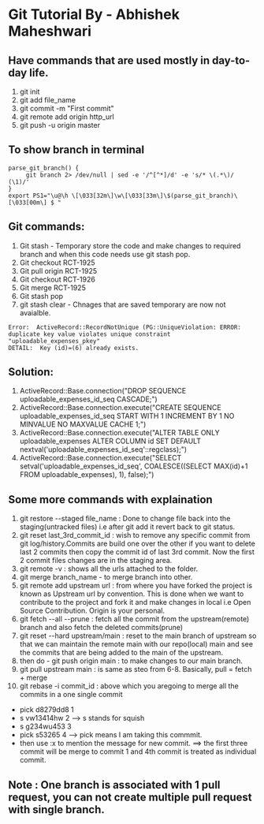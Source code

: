 # Git Tutorial By - Abhishek Maheshwari

## Have commands that are used mostly in day-to-day life.
1. git init 
2. git add file_name
3. git commit -m "First commit"
4. git remote add origin http_url
5. git push -u origin master  
 
## To show branch in terminal
```
parse_git_branch() {
     git branch 2> /dev/null | sed -e '/^[^*]/d' -e 's/* \(.*\)/ (\1)/'
}
export PS1="\u@\h \[\033[32m\]\w\[\033[33m\]\$(parse_git_branch)\[\033[00m\] $ "
```

## Git commands: 
1. Git stash - Temporary store the code and make changes to required branch and when this code needs use git stash pop.
2. Git checkout RCT-1925
3. Git pull origin RCT-1925
4. Git checkout RCT-1926
5. Git merge RCT-1925
6. Git stash pop
7. git stash clear - Chnages that are saved temporary are now not avaialble.

```
Error:  ActiveRecord::RecordNotUnique (PG::UniqueViolation: ERROR:  duplicate key value violates unique constraint "uploadable_expenses_pkey"
DETAIL:  Key (id)=(6) already exists.
```

## Solution:

1. ActiveRecord::Base.connection("DROP SEQUENCE uploadable_expenses_id_seq CASCADE;")
2. ActiveRecord::Base.connection.execute("CREATE SEQUENCE uploadable_expenses_id_seq START WITH 1 INCREMENT BY 1 NO MINVALUE NO MAXVALUE CACHE 1;")
3. ActiveRecord::Base.connection.execute("ALTER TABLE ONLY uploadable_expenses ALTER COLUMN id SET DEFAULT nextval('uploadable_expenses_id_seq'::regclass);")
4. ActiveRecord::Base.connection.execute("SELECT setval('uploadable_expenses_id_seq', COALESCE((SELECT MAX(id)+1 FROM uploadable_expenses), 1), false);")

## Some more commands with explaination
1. git restore --staged file_name : Done to change file back into the staging(untracked files) i.e after git add it revert back to git status.  
2. git reset last_3rd_commit_id : wish to remove any specific commit from git log/history.Commits are build one over the other if you want to delete last 2 commits then copy the commit id of last 3rd commit. Now the first 2 commit files changes are in the staging area.
3. git remote -v : shows all the urls attached to the folder.
4. git merge branch_name - to merge branch into other.
5. git remote add upstream url :  from where you have forked the project is known as Upstream url by convention. This is done when we want to contribute to the project and fork it and make changes in local i.e Open Source Contribution. Origin is your personal.
6. git fetch --all --prune : fetch all the commit from the upstream(remote) branch and also fetch the deleted commits(prune)
7. git reset --hard upstream/main : reset to the main branch of upstream so that we can maintain the remote main with our repo(local) main and see the commits that are being added to the main of the upstream.
8. then do - git push origin main : to make changes to our main branch. 
9. git pull upstream main : is same as steo from 6-8. Basically, pull = fetch + merge
10. git rebase -i commit_id : above which you aregoing to merge all the commits in a one single commit
   - pick d8279dd8 1
   - s vw13414hw 2  --> s stands for squish
   - s g234wu453 3
   - pick s53265 4  --> pick means I am taking this commmit.
   - then use :x to mention the message for new commit. 
   ==> the first three commit will be merge to commit 1 and 4th commit is treated as individual commit.

## Note : One branch is associated with 1 pull request, you can not create multiple pull request with single branch.
